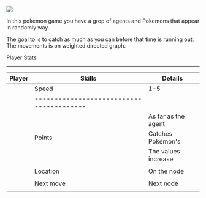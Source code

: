    ![](https://github.com/yakovElkobi/OOP_ex2/blob/master/resources/906edc8b6f1b7089442ce99ca0b5a7a2.jpg)

In this pokemon game you have a grop of agents and Pokemons that appear in randomly way.

The goal to is to catch as much as you can before that time is running out.
The movements is on weighted directed graph.

Player Stats

----------------------------------------------------------
|   **Player**    |    **Skills**  |      **Details**     |
|-----------------|----------------|----------------------|
|                 |      Speed     |      1-5             |
|                 |----------------------------------------                |                      |              
|                 |                |  As far as the agent |
|                 |     Points     |  Catches Pokémon's   |
|                 |                |  The values increase | 
|                 |                |                      |
|                 |    Location    |  On the node         |
|                 |                |                      |               
|                 |    Next move   |  Next node           |
|                                  |                      |

